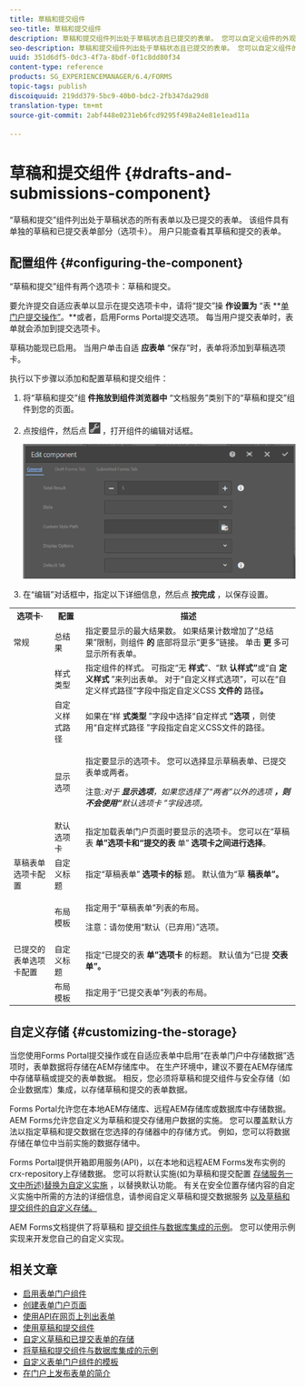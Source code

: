 ```yaml
---
title: 草稿和提交组件
seo-title: 草稿和提交组件
description: 草稿和提交组件列出处于草稿状态且已提交的表单。 您可以自定义组件的外观和样式。
seo-description: 草稿和提交组件列出处于草稿状态且已提交的表单。 您可以自定义组件的外观和样式。
uuid: 351d6df5-0dc3-4f7a-8bdf-0f1c8dd80f34
content-type: reference
products: SG_EXPERIENCEMANAGER/6.4/FORMS
topic-tags: publish
discoiquuid: 219dd379-5bc9-40b0-bdc2-2fb347da29d8
translation-type: tm+mt
source-git-commit: 2abf448e0231eb6fcd9295f498a24e81e1ead11a

---
```



# 草稿和提交组件 {#drafts-and-submissions-component}

“草稿和提交”组件列出处于草稿状态的所有表单以及已提交的表单。 该组件具有单独的草稿和已提交表单部分（选项卡）。 用户只能查看其草稿和提交的表单。

## 配置组件 {#configuring-the-component}

“草稿和提交”组件有两个选项卡：草稿和提交。

要允许提交自适应表单以显示在提交选项卡中，请将“提交”操 **作设置为** “表 **[单门户提交操作”](/help/forms/using/configuring-submit-actions.md)。**或者，启用Forms Portal提交选项。 每当用户提交表单时，表单就会添加到提交选项卡。

草稿功能现已启用。 当用户单击自适 **应表单** “保存”时，表单将添加到草稿选项卡。

执行以下步骤以添加和配置草稿和提交组件：

1. 将“草稿和提交”组 **件拖放到组件浏览器中** “文档服务”类别下的“草稿和提交”组件到您的页面。
1. 点按组件，然后点 ![按settings_icon](assets/settings_icon.png) ，打开组件的编辑对话框。

   ![草稿和提交组件](assets/drafts-submissions-edit.png)

1. 在“编辑”对话框中，指定以下详细信息，然后点 **按完成** ，以保存设置。

<table>
 <tbody>
  <tr>
   <th>选项卡·</th>
   <th>配置</th>
   <th>描述</th>
  </tr>
  <tr>
   <td>常规</td>
   <td>总结果</td>
   <td>指定要显示的最大结果数。 如果结果计数增加了“总结果”限制，则组件 <strong>的 </strong>底部将显示“更多”链接。 单击 <strong>更 </strong>多可显示所有表单。 </td>
  </tr>
  <tr>
   <td> </td>
   <td>样式类型</td>
   <td>指定组件的样式。 可指定“无 <strong>样式</strong>”、“默 <strong>认样式”</strong>或“自 <strong>定义样式</strong> ”来列出表单。 对于“自定义样式选项”，可以在“自定义样式路径”字段中指定自定义CSS <strong>文件的 </strong>路径<strong>。</strong></td>
  </tr>
  <tr>
   <td> </td>
   <td>自定义样式路径</td>
   <td>如果在“样 <strong>式类型</strong> ”字段中选择“自定样式 <strong>”选项</strong> ，则使用“自定样式路径 <strong></strong> ”字段指定自定义CSS文件的路径。 </td>
  </tr>
  <tr>
   <td> </td>
   <td>显示选项</td>
   <td><p>指定要显示的选项卡。 您可以选择显示草稿表单、已提交表单或两者。 </p> <p><strong></strong> 注意<em>:对于 <strong>显示选项</strong>，如果您选择了“两者”以外的选项 <strong>，则不会使用“</strong>默认选项卡 <strong></strong> ”字段选项。</em></p> </td>
  </tr>
  <tr>
   <td> </td>
   <td>默认选项卡</td>
   <td>指定加载表单门户页面时要显示的选项卡。 您可以在“草稿表 <strong>单”选项卡和“提交的表</strong> 单” <strong>选项卡之间进行选择</strong>。</td>
  </tr>
  <tr>
   <td>草稿表单选项卡配置</td>
   <td>自定义标题</td>
   <td>指定“草稿表单” <strong>选项卡的标</strong> 题。 默认值为“草 <strong>稿表单”。</strong></td>
  </tr>
  <tr>
   <td> </td>
   <td>布局模板</td>
   <td><p>指定用于“草稿表单”列表的布局。</p> <p><strong></strong> 注意：请勿使用“默认（已弃用）”选项。<br /> </p> </td>
  </tr>
  <tr>
   <td>已提交的表单选项卡配置</td>
   <td>自定义标题 </td>
   <td>指定“已提交的表 <strong>单”选项卡 </strong>的标题。 默认值为“已提 <strong>交表单”。</strong></td>
  </tr>
  <tr>
   <td> </td>
   <td>布局模板</td>
   <td>指定用于“已提交表单”列表的布<strong></strong>局。 </td>
  </tr>
 </tbody>
</table>

## 自定义存储 {#customizing-the-storage}

当您使用Forms Portal提交操作或在自适应表单中启用“在表单门户中存储数据”选项时，表单数据将存储在AEM存储库中。 在生产环境中，建议不要在AEM存储库中存储草稿或提交的表单数据。 相反，您必须将草稿和提交组件与安全存储（如企业数据库）集成，以存储草稿和提交的表单数据。

Forms Portal允许您在本地AEM存储库、远程AEM存储库或数据库中存储数据。 AEM Forms允许您自定义为草稿和提交存储用户数据的实施。 您可以覆盖默认方法以指定草稿和提交数据在您选择的存储器中的存储方式。 例如，您可以将数据存储在单位中当前实施的数据存储中。

Forms Portal提供开箱即用服务(API)，以在本地和远程AEM Forms发布实例的crx-repository上存储数据。 您可以将默认实施(如为草稿和提交配置 [存储服务一文中所述)替换为自定义实施](/help/forms/using/configuring-draft-submission-storage.md) ，以替换默认功能。 有关在安全位置存储内容的自定义实施中所需的方法的详细信息，请参阅自定义草稿和提交数据服务 [](/help/forms/using/custom-draft-submission-data-services.md)[以及草稿和提交组件的自定义存储。](/help/forms/using/adding-custom-storage-provider-forms.md)

AEM Forms文档提供了将草稿和 [提交组件与数据库集成的示例](https://helpx.adobe.com/in/experience-manager/6-4/forms/using/integrate-draft-submission-database.html)。 您可以使用示例实现来开发您自己的自定义实现。

## 相关文章

* [启用表单门户组件](/help/forms/using/enabling-forms-portal-components.md)
* [创建表单门户页面](/help/forms/using/creating-form-portal-page.md)
* [使用API在网页上列出表单](/help/forms/using/listing-forms-webpage-using-apis.md)
* [使用草稿和提交组件](/help/forms/using/draft-submission-component.md)
* [自定义草稿和已提交表单的存储](/help/forms/using/draft-submission-component.md)
* [将草稿和提交组件与数据库集成的示例](/help/forms/using/integrate-draft-submission-database.md)
* [自定义表单门户组件的模板](/help/forms/using/customizing-templates-forms-portal-components.md)
* [在门户上发布表单的简介](/help/forms/using/introduction-publishing-forms.md)
